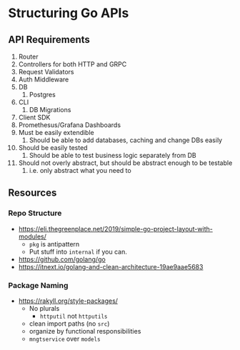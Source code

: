 # Structuring Go APIs

## API Requirements

1. Router
2. Controllers for both HTTP and GRPC
3. Request Validators
4. Auth Middleware
5. DB
   1. Postgres
6. CLI
   1. DB Migrations
7. Client SDK
8. Promethesus/Grafana Dashboards
9. Must be easily extendible
   1. Should be able to add databases, caching and change DBs easily
10. Should be easily tested
    1. Should be able to test business logic separately from DB
11. Should not overly abstract, but should be abstract enough to be testable
    1. i.e. only abstract what you need to

## Resources

### Repo Structure

- https://eli.thegreenplace.net/2019/simple-go-project-layout-with-modules/
  - `pkg` is antipattern
  - Put stuff into `internal` if you can.
- https://github.com/golang/go
- https://itnext.io/golang-and-clean-architecture-19ae9aae5683

### Package Naming

- https://rakyll.org/style-packages/
  - No plurals
    - `httputil` not `httputils`
  - clean import paths (no `src`)
  - organize by functional responsibilities
  - `mngtservice` over `models`
